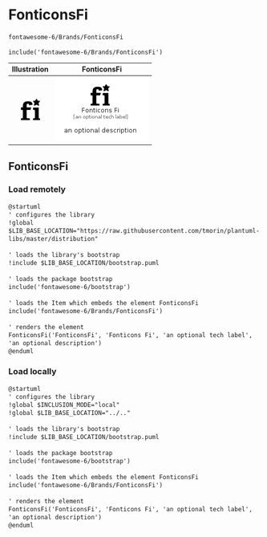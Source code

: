 # FonticonsFi


```text
fontawesome-6/Brands/FonticonsFi
```

```text
include('fontawesome-6/Brands/FonticonsFi')
```



| Illustration | FonticonsFi |
| :---: | :---: |
| ![illustration for Illustration](../../fontawesome-6/Brands/FonticonsFi.png) | ![illustration for FonticonsFi](../../fontawesome-6/Brands/FonticonsFi.Local.png) |




## FonticonsFi

### Load remotely
```plantuml
@startuml
' configures the library
!global $LIB_BASE_LOCATION="https://raw.githubusercontent.com/tmorin/plantuml-libs/master/distribution"

' loads the library's bootstrap
!include $LIB_BASE_LOCATION/bootstrap.puml

' loads the package bootstrap
include('fontawesome-6/bootstrap')

' loads the Item which embeds the element FonticonsFi
include('fontawesome-6/Brands/FonticonsFi')

' renders the element
FonticonsFi('FonticonsFi', 'Fonticons Fi', 'an optional tech label', 'an optional description')
@enduml
```

### Load locally
```plantuml
@startuml
' configures the library
!global $INCLUSION_MODE="local"
!global $LIB_BASE_LOCATION="../.."

' loads the library's bootstrap
!include $LIB_BASE_LOCATION/bootstrap.puml

' loads the package bootstrap
include('fontawesome-6/bootstrap')

' loads the Item which embeds the element FonticonsFi
include('fontawesome-6/Brands/FonticonsFi')

' renders the element
FonticonsFi('FonticonsFi', 'Fonticons Fi', 'an optional tech label', 'an optional description')
@enduml
```

